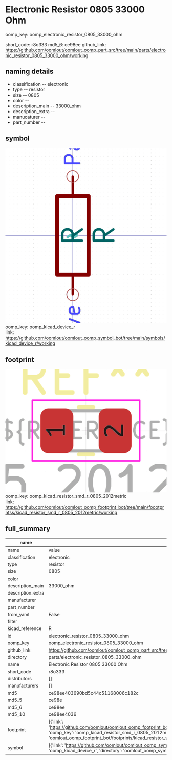 # Electronic Resistor 0805 33000 Ohm
oomp_key: oomp_electronic_resistor_0805_33000_ohm 


short_code: r8o333
md5_6: ce98ee
github_link: https://github.com/oomlout/oomlout_oomp_part_src/tree/main/parts/electronic_resistor_0805_33000_ohm/working
## naming details
* classification -- electronic
* type -- resistor
* size -- 0805
* color -- 
* description_main -- 33000_ohm
* description_extra -- 
* manucaturer -- 
* part_number -- 



## symbol

![](symbol/0/working/working_600.png)  
oomp_key: oomp_kicad_device_r  
link: https://github.com/oomlout/oomlout_oomp_symbol_bot/tree/main/symbols/kicad_device_r/working  

## footprint

![](footprint/0/working/working_600.png)  
oomp_key: oomp_kicad_resistor_smd_r_0805_2012metric  
link: https://github.com/oomlout/oomlout_oomp_footprint_bot/tree/main/foootprntss/kicad_resistor_smd_r_0805_2012metric/working  

## full_summary
| name | value | 
| --- | --- | 
| name | value | 
| classification | electronic | 
| type | resistor | 
| size | 0805 | 
| color |  | 
| description_main | 33000_ohm | 
| description_extra |  | 
| manufacturer |  | 
| part_number |  | 
| from_yaml | False | 
| filter |  | 
| kicad_reference | R | 
| id | electronic_resistor_0805_33000_ohm | 
| oomp_key | oomp_electronic_resistor_0805_33000_ohm | 
| github_link | https://github.com/oomlout/oomlout_oomp_part_src/tree/main/parts/electronic_resistor_0805_33000_ohm/working | 
| directory | parts/electronic_resistor_0805_33000_ohm | 
| name | Electronic Resistor 0805 33000 Ohm | 
| short_code | r8o333 | 
| distributors | [] | 
| manufacturers | [] | 
| md5 | ce98ee403690bd5c44c51168006c182c | 
| md5_5 | ce98e | 
| md5_6 | ce98ee | 
| md5_10 | ce98ee4036 | 
| footprint | [{'link': 'https://github.com/oomlout/oomlout_oomp_footprint_bot/tree/main/foootprntss/kicad_resistor_smd_r_0805_2012metric', 'oomp_key': 'oomp_kicad_resistor_smd_r_0805_2012metric', 'directory': 'oomlout_oomp_footprint_bot/footprints/kicad_resistor_smd_r_0805_2012metric//working/working.kicad_mod'}] | 
| symbol | [{'link': 'https://github.com/oomlout/oomlout_oomp_symbol_bot/tree/main/symbols/kicad_device_r', 'oomp_key': 'oomp_kicad_device_r', 'directory': 'oomlout_oomp_symbol_bot/symbols/kicad_device_r//working/working.kicad_sym'}] | 
